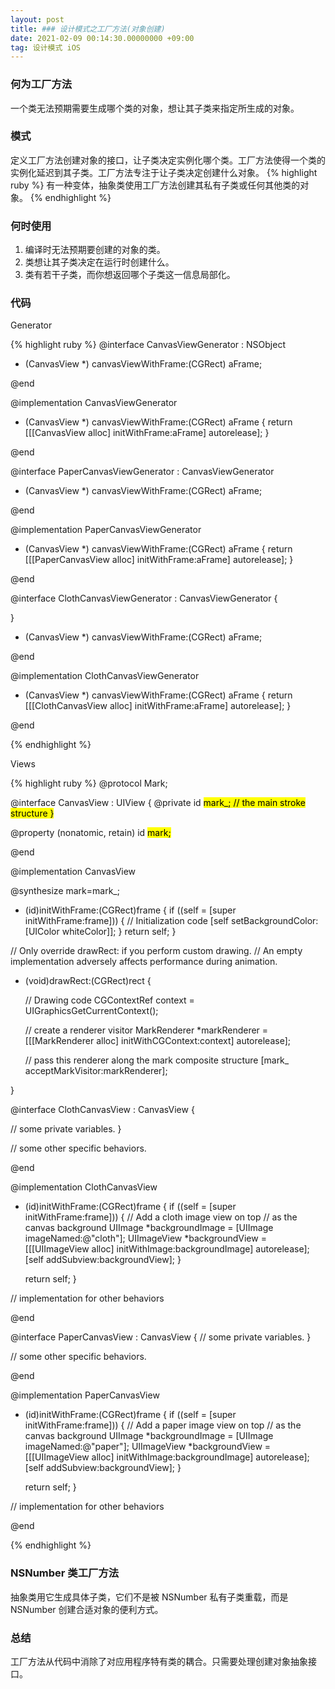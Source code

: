 ```yaml
---
layout: post
title: ### 设计模式之工厂方法(对象创建)
date: 2021-02-09 00:14:30.00000000 +09:00
tag: 设计模式 iOS
---
```

### 何为工厂方法
一个类无法预期需要生成哪个类的对象，想让其子类来指定所生成的对象。




### 模式
定义工厂方法创建对象的接口，让子类决定实例化哪个类。工厂方法使得一个类的实例化延迟到其子类。工厂方法专注于让子类决定创建什么对象。
{% highlight ruby %}
有一种变体，抽象类使用工厂方法创建其私有子类或任何其他类的对象。
{% endhighlight %}

### 何时使用
1. 编译时无法预期要创建的对象的类。
2. 类想让其子类决定在运行时创建什么。
3. 类有若干子类，而你想返回哪个子类这一信息局部化。

### 代码
Generator

{% highlight ruby %}
@interface CanvasViewGenerator : NSObject 

- (CanvasView *) canvasViewWithFrame:(CGRect) aFrame;

@end

@implementation CanvasViewGenerator

- (CanvasView *) canvasViewWithFrame:(CGRect) aFrame
{
  return [[[CanvasView alloc] initWithFrame:aFrame] autorelease];
}

@end



@interface PaperCanvasViewGenerator : CanvasViewGenerator 

- (CanvasView *) canvasViewWithFrame:(CGRect) aFrame;

@end

@implementation PaperCanvasViewGenerator

- (CanvasView *) canvasViewWithFrame:(CGRect) aFrame
{
  return [[[PaperCanvasView alloc] initWithFrame:aFrame] autorelease];
}

@end



@interface ClothCanvasViewGenerator : CanvasViewGenerator
{

}

- (CanvasView *) canvasViewWithFrame:(CGRect) aFrame;

@end

@implementation ClothCanvasViewGenerator

- (CanvasView *) canvasViewWithFrame:(CGRect) aFrame
{
  return [[[ClothCanvasView alloc] initWithFrame:aFrame] autorelease];
}

@end

{% endhighlight %}

Views

{% highlight ruby %}
@protocol Mark;

@interface CanvasView : UIView 
{
  @private
  id <Mark> mark_;  // the main stroke structure
}

@property (nonatomic, retain) id <Mark> mark;

@end

@implementation CanvasView

@synthesize mark=mark_;


- (id)initWithFrame:(CGRect)frame 
{
  if ((self = [super initWithFrame:frame])) 
  {
    // Initialization code
    [self setBackgroundColor:[UIColor whiteColor]];
  }
  return self;
}


// Only override drawRect: if you perform custom drawing.
// An empty implementation adversely affects performance during animation.
- (void)drawRect:(CGRect)rect 
{
  
  // Drawing code
  CGContextRef context = UIGraphicsGetCurrentContext();
  
  // create a renderer visitor
  MarkRenderer *markRenderer = [[[MarkRenderer alloc] initWithCGContext:context] autorelease];
  
  // pass this renderer along the mark composite structure
  [mark_ acceptMarkVisitor:markRenderer];
  
}



@interface ClothCanvasView : CanvasView
{
  
  // some private variables.
}

// some other specific behaviors.

@end

@implementation ClothCanvasView


- (id)initWithFrame:(CGRect)frame 
{
  if ((self = [super initWithFrame:frame])) 
  {
    // Add a cloth image view on top
    // as the canvas background
    UIImage *backgroundImage = [UIImage imageNamed:@"cloth"];
    UIImageView *backgroundView = [[[UIImageView alloc] 
                                    initWithImage:backgroundImage] 
                                   autorelease];
    [self addSubview:backgroundView];
  }
  
  return self;
}

// implementation for other behaviors

@end



@interface PaperCanvasView : CanvasView
{
  // some private variables.
}

// some other specific behaviors.

@end

@implementation PaperCanvasView


- (id)initWithFrame:(CGRect)frame 
{
  if ((self = [super initWithFrame:frame])) 
  {
    // Add a paper image view on top
    // as the canvas background
    UIImage *backgroundImage = [UIImage imageNamed:@"paper"];
    UIImageView *backgroundView = [[[UIImageView alloc] 
                                    initWithImage:backgroundImage] 
                                   autorelease];
    [self addSubview:backgroundView];
  }
  
  return self;
}

// implementation for other behaviors

@end

{% endhighlight %}

### NSNumber 类工厂方法
抽象类用它生成具体子类，它们不是被 NSNumber 私有子类重载，而是 NSNumber 创建合适对象的便利方式。

### 总结
工厂方法从代码中消除了对应用程序特有类的耦合。只需要处理创建对象抽象接口。
